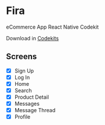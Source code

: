 # Fira

eCommerce App React Native Codekit

Download in [Codekits](https://codekits.co/fira.html)

## Screens

- [x] Sign Up
- [x] Log In
- [x] Home
- [x] Search
- [x] Product Detail
- [x] Messages
- [x] Message Thread
- [x] Profile
